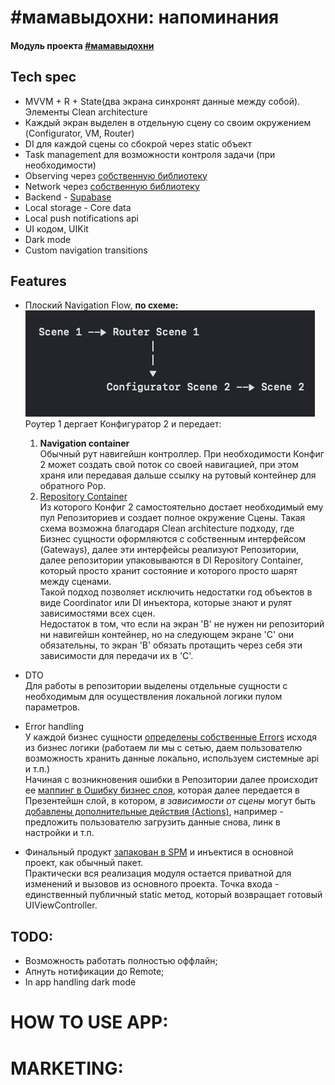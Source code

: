 # #мамавыдохни: напоминания
#### Модуль проекта [#мамавыдохни](https://github.com/4440449/Mom_Exhale)


## Tech spec
- MVVM + R + State(два экрана синхронят данные между собой). Элементы Clean architecture
- Каждый экран выделен в отдельную сцену со своим окружением (Configurator, VM, Router)
- DI для каждой сцены со сбокрой через static объект
- Task management для возможности контроля задачи (при необходимости)
- Observing через [собственную библиотеку](https://github.com/4440449/MommysEye)
- Network через [собственную библиотеку](https://github.com/4440449/BabyNet)
- Backend - <a href="https://app.supabase.com">Supabase</a>
- Local storage - Core data
- Local push notifications api
- UI кодом, UIKit
- Dark mode
- Custom navigation transitions
 
 
## Features 
* Плоский Navigation Flow, **по схеме:**
![Alt text](README_ASSETS/NavigationFlow.png "Navigation flow")  
Роутер 1 дергает Конфигуратор 2 и передает:
    1. **Navigation container**  
    Обычный рут навигейшн контроллер.
    При необходимости Конфиг 2 может создать свой поток со своей навигацией, при этом храня или передавая дальше ссылку на рутовый контейнер для обратного Pop.
    2. [Repository Container]( https://github.com/4440449/CalmMom/blob/master/CalmingNotifications/Data/DIContainer/GatewaysRepositoryDIContainer_CN.swift)  
    Из которого Конфиг 2 самостоятельно достает необходимый ему пул Репозиториев и создает полное окружение Сцены. Такая схема возможна благодаря Clean architecture подходу, где Бизнес сущности оформляются с собственным интерфейсом (Gateways), далее эти интерфейсы реализуют Репозитории, далее репозитории упаковываются в DI Repository Container, который просто хранит состояние и которого просто шарят между сценами.  
    Такой подход позволяет исключить недостатки год объектов в виде Coordinator или DI инъектора, которые знают и рулят зависимостями всех сцен.  
    Недостаток в том, что если на экран 'В' не нужен ни репозиторий ни навигейшн контейнер, но на следующем экране 'С' они обязательны, то экран 'В' обязать протащить через себя эти зависимости для передачи их в 'С'. 

* DTO  
Для работы в репозитории выделены отдельные сущности с необходимым для осуществления локальной логики пулом параметров.

* Error handling  
У каждой бизнес сущности [определены собственные Errors](https://github.com/4440449/CalmMom/blob/master/CalmingNotifications/Domain/Entities/QuoteCard/Error/QuoteCardError_CN.swift) исходя из бизнес логики (работаем ли мы с сетью, даем пользователю возможность хранить данные локально, используем системные api и т.п.)  
Начиная с возникновения ошибки в Репозитории далее происходит ее [маппинг в Ошибку бизнес слоя](https://github.com/4440449/CalmMom/blob/master/CalmingNotifications/Data/Gateways/QuoteCard/ErrorHandler/QuoteCardErrorHandler_CN.swift), которая далее передается в Презентейшн слой, в котором, *в зависимости от сцены* могут быть [добавлены дополнительные действия (Actions)](https://github.com/4440449/CalmMom/blob/master/CalmingNotifications/Presentation/Scenes/Splash/ViewModel/ErrorHandler/SplashErrorHandler_CN.swift), например - предложить пользователю загрузить данные снова, линк в настройки и т.п.
        
* Финальный продукт [запакован в SPM](https://github.com/4440449/CalmingNotificationsModule) и инъектися в основной проект, как обычный пакет.  
Практически вся реализация модуля остается приватной для изменений и вызовов из основного проекта. Точка входа - единственный публичный static метод, который возвращает готовый UIViewController.  



## TODO:
- Возможность работать полностью оффлайн;
- Апнуть нотификации до Remote;
- In app handling dark mode



# HOW TO USE APP:



# MARKETING: 


